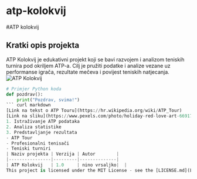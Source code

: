 # atp-kolokvij
#ATP kolokvij
## Kratki opis projekta
ATP Kolokvij je edukativni projekt koji se bavi razvojem i analizom teniskih turnira pod okriljem ATP-a. Cilj je pružiti podatke i analize vezane uz performanse igrača, rezultate mečeva i povijest teniskih natjecanja.
![ATP Kolokvij](https://www.pexels.com/photo/holiday-red-love-art-6691721/)
```python
# Primjer Python koda
def pozdrav():
    print("Pozdrav, svima!")
``` curl markdown
[Link na tekst o ATP Touru](https://hr.wikipedia.org/wiki/ATP_Tour)
[Link na sliku](https://www.pexels.com/photo/holiday-red-love-art-6691721/)
1. Istraživanje ATP podataka
2. Analiza statistike
3. Predstavljanje rezultata
- ATP Tour
- Profesionalni tenisači
- Teniski turniri
| Naziv projekta | Verzija | Autor        |
|----------------|---------|--------------|
| ATP Kolokvij   | 1.0     | nino vrsaljko|  |
This project is licensed under the MIT License - see the [LICENSE.md](LICENSE.md) file for details.
